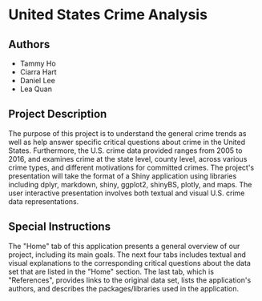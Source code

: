 # United States Crime Analysis

## Authors
- Tammy Ho
- Ciarra Hart
- Daniel Lee
- Lea Quan

## Project Description
The purpose of this project is to understand the general crime trends as well as help answer specific critical questions about crime in the United States. Furthermore, the U.S. crime data provided ranges from 2005 to 2016, and examines crime at the state level, county level, across various crime types, and different motivations for committed crimes. The project's presentation will take the format of a Shiny application using libraries including dplyr, markdown, shiny, ggplot2, shinyBS, plotly, and maps. The user interactive presentation involves both textual and visual U.S. crime data representations.

## Special Instructions
The "Home" tab of this application presents a general overview of our project, including its main goals. The next four tabs includes textual and visual explanations to the corresponding critical questions about the data set that are listed in the "Home" section. The last tab, which is "References", provides links to the original data set, lists the application's authors, and describes the packages/libraries used in the application.
